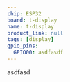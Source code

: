 ```yaml
---
chip: ESP32
board: t-display
name: t-display
product_link: null
tags: [display]
gpio_pins:
  GPIO00: asdfasdf
---
```


asdfasd
